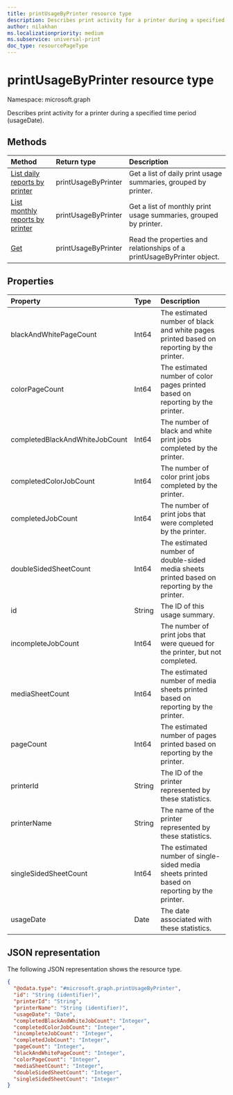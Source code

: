 ```yaml
---
title: printUsageByPrinter resource type
description: Describes print activity for a printer during a specified time period (usageDate).
author: nilakhan
ms.localizationpriority: medium
ms.subservice: universal-print
doc_type: resourcePageType
---
```


# printUsageByPrinter resource type

Namespace: microsoft.graph

Describes print activity for a printer during a specified time period (usageDate).

## Methods
|Method|Return type|Description|
|:---|:---|:---|
| [List daily reports by printer](../api/reportroot-list-dailyprintusagebyprinter.md) | printUsageByPrinter | Get a list of daily print usage summaries, grouped by printer. |
| [List monthly reports by printer](../api/reportroot-list-monthlyprintusagebyprinter.md) | printUsageByPrinter | Get a list of monthly print usage summaries, grouped by printer. |
| [Get](../api/printusagebyprinter-get.md) | printUsageByPrinter | Read the properties and relationships of a printUsageByPrinter object. |

## Properties
|Property|Type|Description|
|:---|:---|:---|
|blackAndWhitePageCount|Int64|The estimated number of black and white pages printed based on reporting by the printer.|
|colorPageCount|Int64|The estimated number of color pages printed based on reporting by the printer.|
|completedBlackAndWhiteJobCount|Int64|The number of black and white print jobs completed by the printer.|
|completedColorJobCount|Int64|The number of color print jobs completed by the printer.|
|completedJobCount|Int64|The number of print jobs that were completed by the printer.|
|doubleSidedSheetCount|Int64|The estimated number of double-sided media sheets printed based on reporting by the printer.|
|id|String|The ID of this usage summary.|
|incompleteJobCount|Int64|The number of print jobs that were queued for the printer, but not completed.|
|mediaSheetCount|Int64|The estimated number of media sheets printed based on reporting by the printer.|
|pageCount|Int64|The estimated number of pages printed based on reporting by the printer.|
|printerId|String|The ID of the printer represented by these statistics.|
|printerName|String|The name of the printer represented by these statistics.|
|singleSidedSheetCount|Int64|The estimated number of single-sided media sheets printed based on reporting by the printer.|
|usageDate|Date|The date associated with these statistics.|

## JSON representation
The following JSON representation shows the resource type.

<!-- {
  "blockType": "resource",
  "optionalProperties": [

  ],
  "@odata.type": "microsoft.graph.printUsageByPrinter"
}-->

```json
{
  "@odata.type": "#microsoft.graph.printUsageByPrinter",
  "id": "String (identifier)",
  "printerId": "String",
  "printerName": "String (identifier)",
  "usageDate": "Date",
  "completedBlackAndWhiteJobCount": "Integer",
  "completedColorJobCount": "Integer",
  "incompleteJobCount": "Integer",
  "completedJobCount": "Integer",
  "pageCount": "Integer",
  "blackAndWhitePageCount": "Integer",
  "colorPageCount": "Integer",
  "mediaSheetCount": "Integer",
  "doubleSidedSheetCount": "Integer",
  "singleSidedSheetCount": "Integer"
}
```

